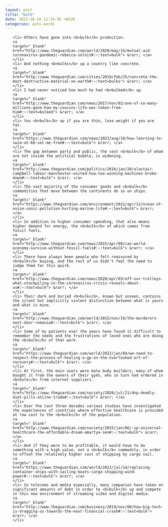 ```yaml
---
layout: post
title: "bulk"
date: 2023-10-10 12:34:56 +0530
categories: auto-words
---
```

<ol>

    <li> Others have gone into <b>bulk</b> production.
    <a 
    target="_blank" 
    href="http://www.theguardian.com/world/2020/may/14/mutual-aid-coronavirus-pandemic-rebecca-solnit#:~:text=bulk"> &rarr; </a>
    </li>
    <li> And nothing <b>bulks</b> up a country like concrete.
    <a 
    target="_blank" 
    href="http://www.theguardian.com/cities/2019/feb/25/concrete-the-most-destructive-material-on-earth#:~:text=bulks"> &rarr; </a>
    </li>
    <li> I had never noticed how much he had <b>bulked</b> up.
    <a 
    target="_blank" 
    href="http://www.theguardian.com/news/2017/nov/02/one-of-so-many-millions-gone-how-my-cousins-life-was-taken-from-him#:~:text=bulked"> &rarr; </a>
    </li>
    <li> You <b>bulk</b> up if you are thin, lose weight if you are fat.
    <a 
    target="_blank" 
    href="https://www.theguardian.com/news/2023/aug/10/how-learning-to-swim-at-60-set-me-free#:~:text=bulk"> &rarr; </a>
    </li>
    <li> The gap between party and public, the vast <b>bulk</b> of whom are not inside the political bubble, is widening.
    <a 
    target="_blank" 
    href="http://www.theguardian.com/politics/2016/jan/20/alastair-campbell-labour-manchester-united-how-two-winning-machines-broke-down#:~:text=bulk"> &rarr; </a>
    </li>
    <li> The vast majority of the consumer goods and <b>bulk</b> commodities that move between the continents do so on ships.
    <a 
    target="_blank" 
    href="https://www.theguardian.com/environment/2022/apr/12/ocean-of-noise-sonic-pollution-hurting-marine-life#:~:text=bulk"> &rarr; </a>
    </li>
    <li> In addition to higher consumer spending, that also means higher demand for energy, the <b>bulk</b> of which comes from fossil fuels.
    <a 
    target="_blank" 
    href="http://www.theguardian.com/news/2015/apr/08/can-world-economy-survive-without-fossil-fuels#:~:text=bulk"> &rarr; </a>
    </li>
    <li> There have always been people who felt reassured by <b>bulk</b> buying, and the rest of us didn’t feel the need to judge them for this quirk.
    <a 
    target="_blank" 
    href="http://www.theguardian.com/news/2020/apr/03/off-our-trolleys-what-stockpiling-in-the-coronavirus-crisis-reveals-about-us#:~:text=bulk"> &rarr; </a>
    </li>
    <li> Their dark and buried <b>bulk</b>, known but unseen, contains the silent but implicitly violent distinction between what is yours and what is mine.
    <a 
    target="_blank" 
    href="http://www.theguardian.com/world/2015/nov/19/the-murderers-next-door-romania#:~:text=bulk"> &rarr; </a>
    </li>
    <li> Some of my patients over the years have found it difficult to remember the needs and the frustrations of loved ones who are doing the <b>bulk</b> of that work.
    <a 
    target="_blank" 
    href="https://www.theguardian.com/world/2022/jan/04/we-need-to-respect-the-process-of-healing-a-gp-on-the-overlooked-art-of-recovery#:~:text=bulk"> &rarr; </a>
    </li>
    <li> At first, the main users were male body builders, many of whom bought it from the owners of their gyms, who in turn had ordered in <b>bulk</b> from internet suppliers.
    <a 
    target="_blank" 
    href="http://www.theguardian.com/society/2020/jul/21/dnp-deadly-diet-pills-online-trade#:~:text=bulk"> &rarr; </a>
    </li>
    <li> Over the last three decades various studies have investigated the experiences of countries where effective healthcare is provided at low cost to the <b>bulk</b> of the population.
    <a 
    target="_blank" 
    href="http://www.theguardian.com/society/2015/jan/06/-sp-universal-healthcare-the-affordable-dream-amartya-sen#:~:text=bulk"> &rarr; </a>
    </li>
    <li> And if they were to be profitable, it would have to be something with a high value, not a <b>bulk</b> commodity, in order to offset the relatively higher cost of shipping by cargo sail.
    <a 
    target="_blank" 
    href="https://www.theguardian.com/world/2022/jul/14/replacing-container-ships-with-sailing-boats-cargo-shipping-wind-power#:~:text=bulk"> &rarr; </a>
    </li>
    <li> In telecoms and media especially, many companies have taken on significant amounts of debt in order to <b>bulk</b> up and compete in this new environment of streaming video and digital media.
    <a 
    target="_blank" 
    href="http://www.theguardian.com/business/2019/nov/08/how-big-tech-is-dragging-us-towards-the-next-financial-crash#:~:text=bulk"> &rarr; </a>
    </li>